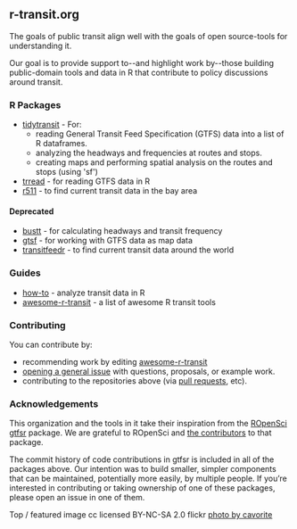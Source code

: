 ## r-transit.org

The goals of public transit align well with the goals of open source-tools for understanding it. 

Our goal is to provide support to--and highlight work by--those building public-domain tools and data in R that contribute to policy discussions around transit.  

### R Packages
- [tidytransit](https://github.com/r-transit/tidytransit) - For:
  * reading General Transit Feed Specification (GTFS) data into a list of R dataframes. 
  * analyzing the headways and frequencies at routes and stops. 
  * creating maps and performing spatial analysis on the routes and stops (using 'sf')
- [trread](https://github.com/r-transit/trread) - for reading GTFS data in R
- [r511](https://github.com/r-transit/r511) - to find current transit data in the bay area

#### Deprecated 
* [bustt](https://github.com/r-transit/bustt) - for calculating headways and transit frequency
* [gtsf](https://github.com/r-transit/gtsf) - for working with GTFS data as map data
* [transitfeedr](https://github.com/r-transit/transitfeedr) - to find current transit data around the world

### Guides
- [how-to](http://howto.r-transit.org) - analyze transit data in R
- [awesome-r-transit](https://github.com/r-transit/awesome-r-transit) - a list of awesome R transit tools

### Contributing
You can contribute by: 

- recommending work by editing [awesome-r-transit](https://github.com/r-transit/awesome-r-transit/edit/master/README.md)
- [opening a general issue](https://github.com/r-transit/r-transit.org/issues) with questions, proposals, or example work.  
- contributing to the repositories above (via [pull requests](http://oss-watch.ac.uk/resources/pullrequest), etc). 

### Acknowledgements

This organization and the tools in it take their inspiration from the [ROpenSci gtfsr](https://github.com/ropensci/gtfsr) package. We are grateful to ROpenSci and [the contributors](https://github.com/ropensci/gtfsr/graphs/contributors) to that package. 

The commit history of code contributions in gtfsr is included in all of the packages above. Our intention was to build smaller, simpler components that can be maintained, potentially more easily, by multiple people. If you’re interested in contributing or taking ownership of one of these packages, please open an issue in one of them. 

Top / featured image cc licensed BY-NC-SA 2.0 flickr [photo by cavorite](https://flic.kr/p/8HGmJr)
